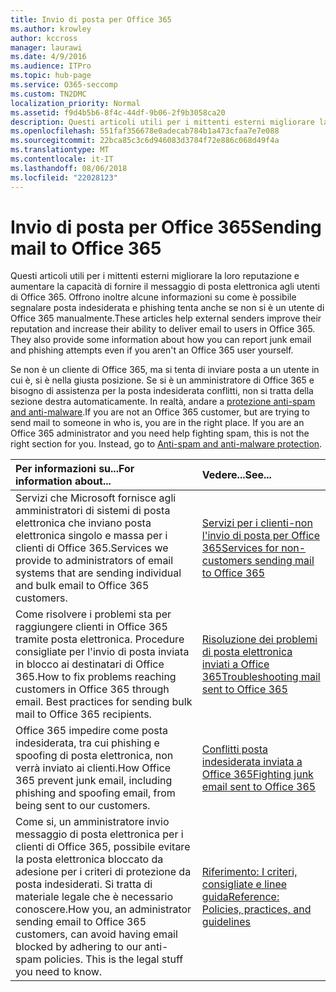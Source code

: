 ```yaml
---
title: Invio di posta per Office 365
ms.author: krowley
author: kccross
manager: laurawi
ms.date: 4/9/2016
ms.audience: ITPro
ms.topic: hub-page
ms.service: O365-seccomp
ms.custom: TN2DMC
localization_priority: Normal
ms.assetid: f9d4b5b6-8f4c-44df-9b06-2f9b3058ca20
description: Questi articoli utili per i mittenti esterni migliorare la loro reputazione e aumentare la capacità di fornire il messaggio di posta elettronica agli utenti di Office 365. Offrono inoltre alcune informazioni su come è possibile segnalare posta indesiderata e phishing tenta anche se non si è un utente di Office 365 manualmente.
ms.openlocfilehash: 551faf356678e0adecab784b1a473cfaa7e7e088
ms.sourcegitcommit: 22bca85c3c6d946083d3784f72e886c068d49f4a
ms.translationtype: MT
ms.contentlocale: it-IT
ms.lasthandoff: 08/06/2018
ms.locfileid: "22028123"
---
```

# <a name="sending-mail-to-office-365"></a><span data-ttu-id="5853b-104">Invio di posta per Office 365</span><span class="sxs-lookup"><span data-stu-id="5853b-104">Sending mail to Office 365</span></span>

<span data-ttu-id="5853b-p102">Questi articoli utili per i mittenti esterni migliorare la loro reputazione e aumentare la capacità di fornire il messaggio di posta elettronica agli utenti di Office 365. Offrono inoltre alcune informazioni su come è possibile segnalare posta indesiderata e phishing tenta anche se non si è un utente di Office 365 manualmente.</span><span class="sxs-lookup"><span data-stu-id="5853b-p102">These articles help external senders improve their reputation and increase their ability to deliver email to users in Office 365. They also provide some information about how you can report junk email and phishing attempts even if you aren't an Office 365 user yourself.</span></span>
  
<span data-ttu-id="5853b-p103">Se non è un cliente di Office 365, ma si tenta di inviare posta a un utente in cui è, si è nella giusta posizione. Se si è un amministratore di Office 365 e bisogno di assistenza per la posta indesiderata conflitti, non si tratta della sezione destra automaticamente. In realtà, andare a [protezione anti-spam and anti-malware](http://technet.microsoft.com/library/93c6c227-7442-4293-b64d-ec8f15c928db.aspx).</span><span class="sxs-lookup"><span data-stu-id="5853b-p103">If you are not an Office 365 customer, but are trying to send mail to someone in who is, you are in the right place. If you are an Office 365 administrator and you need help fighting spam, this is not the right section for you. Instead, go to [Anti-spam and anti-malware protection](http://technet.microsoft.com/library/93c6c227-7442-4293-b64d-ec8f15c928db.aspx).</span></span>
  
|<span data-ttu-id="5853b-110">**Per informazioni su...**</span><span class="sxs-lookup"><span data-stu-id="5853b-110">**For information about...**</span></span>|<span data-ttu-id="5853b-111">**Vedere...**</span><span class="sxs-lookup"><span data-stu-id="5853b-111">**See...**</span></span>|
|:-----|:-----|
|<span data-ttu-id="5853b-112">Servizi che Microsoft fornisce agli amministratori di sistemi di posta elettronica che inviano posta elettronica singolo e massa per i clienti di Office 365.</span><span class="sxs-lookup"><span data-stu-id="5853b-112">Services we provide to administrators of email systems that are sending individual and bulk email to Office 365 customers.</span></span>  <br/> |[<span data-ttu-id="5853b-113">Servizi per i clienti-non l'invio di posta per Office 365</span><span class="sxs-lookup"><span data-stu-id="5853b-113">Services for non-customers sending mail to Office 365</span></span>](services-for-non-customers.md) <br/> |
|<span data-ttu-id="5853b-p104">Come risolvere i problemi sta per raggiungere clienti in Office 365 tramite posta elettronica. Procedure consigliate per l'invio di posta inviata in blocco ai destinatari di Office 365.</span><span class="sxs-lookup"><span data-stu-id="5853b-p104">How to fix problems reaching customers in Office 365 through email. Best practices for sending bulk mail to Office 365 recipients.</span></span>  <br/> |[<span data-ttu-id="5853b-116">Risoluzione dei problemi di posta elettronica inviati a Office 365</span><span class="sxs-lookup"><span data-stu-id="5853b-116">Troubleshooting mail sent to Office 365</span></span>](troubleshooting-mail-sent-to-office-365.md) <br/> |
|<span data-ttu-id="5853b-117">Office 365 impedire come posta indesiderata, tra cui phishing e spoofing di posta elettronica, non verrà inviato ai clienti.</span><span class="sxs-lookup"><span data-stu-id="5853b-117">How Office 365 prevent junk email, including phishing and spoofing email, from being sent to our customers.</span></span>  <br/> |[<span data-ttu-id="5853b-118">Conflitti posta indesiderata inviata a Office 365</span><span class="sxs-lookup"><span data-stu-id="5853b-118">Fighting junk email sent to Office 365</span></span>](fighting-junk-email.md) <br/> |
|<span data-ttu-id="5853b-p105">Come si, un amministratore invio messaggio di posta elettronica per i clienti di Office 365, possibile evitare la posta elettronica bloccato da adesione per i criteri di protezione da posta indesiderati. Si tratta di materiale legale che è necessario conoscere.</span><span class="sxs-lookup"><span data-stu-id="5853b-p105">How you, an administrator sending email to Office 365 customers, can avoid having email blocked by adhering to our anti-spam policies. This is the legal stuff you need to know.</span></span>  <br/> |[<span data-ttu-id="5853b-121">Riferimento: I criteri, consigliate e linee guida</span><span class="sxs-lookup"><span data-stu-id="5853b-121">Reference: Policies, practices, and guidelines</span></span>](reference-policies-practices-and-guidelines.md) <br/> |
   

